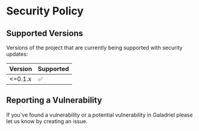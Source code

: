 # Security Policy

## Supported Versions

Versions of the project that are currently being supported with security updates:

| Version | Supported          |
| ------- | ------------------ |
| <=0.1.x    | ✅               |


## Reporting a Vulnerability

If you've found a vulnerability or a potential vulnerability in Galadriel please let us know by creating an issue. 